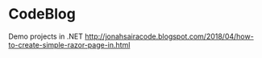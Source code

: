 # CodeBlog
Demo projects in .NET 
http://jonahsairacode.blogspot.com/2018/04/how-to-create-simple-razor-page-in.html
